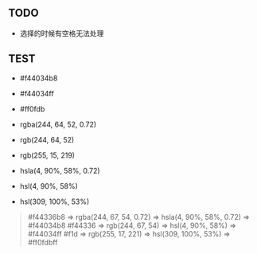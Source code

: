 ## TODO

- 选择的时候有空格无法处理

## TEST

- #f44034b8
- #f44034ff
- #ff0fdb

- rgba(244, 64, 52, 0.72)
- rgb(244, 64, 52)
- rgb(255, 15, 219)

- hsla(4, 90%, 58%, 0.72)
- hsl(4, 90%, 58%)
- hsl(309, 100%, 53%)

> #f44336b8 => rgba(244, 67, 54, 0.72) => hsla(4, 90%, 58%, 0.72) => #f44034b8
> #f44336 => rgb(244, 67, 54) => hsl(4, 90%, 58%) => #f44034ff
> #f1d => rgb(255, 17, 221) => hsl(309, 100%, 53%) => #ff0fdbff
